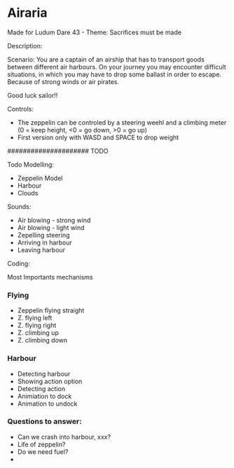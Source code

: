 # Airaria
Made for Ludum Dare 43 - Theme: Sacrifices must be made



Description:

Scenario:
You are a captain of an airship that has to transport goods between different air harbours. On your journey you may encounter difficult situations, in which you may have to drop some ballast in order to escape. Because of strong winds or air pirates.

Good luck sailor!!


Controls:

* The zeppelin can be controled by a steering weehl and a climbing meter (0 = keep height, <0 = go down, >0 = go up)
* First version only with WASD and SPACE to drop weight


#####################
TODO



Todo Modelling:

* Zeppelin Model
* Harbour
* Clouds


Sounds:

* Air blowing - strong wind
* Air blowing - light wind
* Zepelling steering
* Arriving in harbour
* Leaving harbour 


Coding:

Most Importants mechanisms

### Flying
* Zeppelin flying straight
* Z. flying left
* Z. flying right
* Z. climbing up
* Z. climbing down

### Harbour
* Detecting harbour
* Showing action option
* Detecting action
* Animiation to dock
* Animation to undock

### Questions to answer:
* Can we crash into harbour, xxx?
* Life of zeppelin?
* Do we need fuel?
* 

